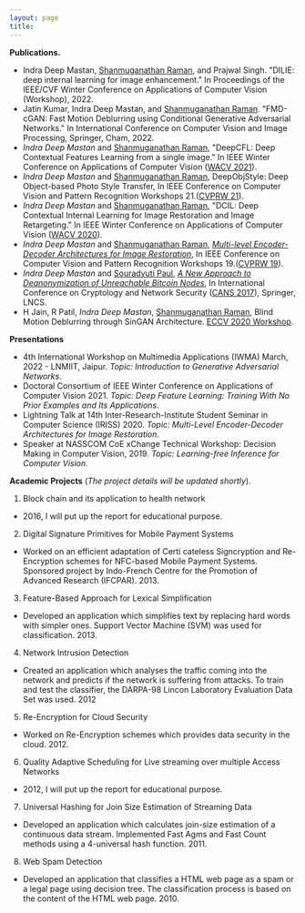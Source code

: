 ```yaml
---
layout: page
title: 
---
```

**Publications.**
- Indra Deep Mastan, [Shanmuganathan Raman](https://people.iitgn.ac.in/~shanmuga/), and Prajwal Singh. "DILIE: deep internal learning for image enhancement." In Proceedings of the IEEE/CVF Winter Conference on Applications of Computer Vision (Workshop), 2022.
- Jatin Kumar, Indra Deep Mastan, and [Shanmuganathan Raman](https://people.iitgn.ac.in/~shanmuga/). "FMD-cGAN: Fast Motion Deblurring using Conditional Generative Adversarial Networks." In International Conference on Computer Vision and Image Processing, Springer, Cham, 2022.
- *Indra Deep Mastan* and [Shanmuganathan Raman](https://people.iitgn.ac.in/~shanmuga/), "DeepCFL: Deep Contextual Features Learning from a single image." In IEEE Winter Conference on Applications of Computer Vision ([WACV 2021](http://wacv2021.thecvf.com/)).
- *Indra Deep Mastan* and [Shanmuganathan Raman](https://people.iitgn.ac.in/~shanmuga/), DeepObjStyle: Deep Object-based Photo Style Transfer, In IEEE Conference on Computer Vision and Pattern Recognition Workshops 21.([CVPRW 21](https://data.vision.ee.ethz.ch/cvl/ntire21/)).
- *Indra Deep Mastan* and [Shanmuganathan Raman](https://people.iitgn.ac.in/~shanmuga/), "DCIL: Deep Contextual Internal Learning for Image Restoration and Image Retargeting." In IEEE Winter Conference on Applications of Computer Vision ([WACV 2020](https://wacv20.wacv.net)).
- *Indra Deep Mastan* and [Shanmuganathan Raman](https://people.iitgn.ac.in/~shanmuga/), *[Multi-level Encoder-Decoder Architectures for Image Restoration](http://openaccess.thecvf.com/content_CVPRW_2019/papers/NTIRE/Mastan_Multi-Level_Encoder-Decoder_Architectures_for_Image_Restoration_CVPRW_2019_paper.pdf)*, In IEEE Conference on Computer Vision and Pattern Recognition Workshops 19.([CVPRW 19](http://www.vision.ee.ethz.ch/ntire19/)).
- *Indra Deep Mastan* and [Souradyuti Paul](http://souradyuti.com/), *[A New Approach to Deanonymization of Unreachable Bitcoin Nodes](https://eprint.iacr.org/2018/243.pdf)*, In International Conference on Cryptology and Network Security ([CANS 2017](http://crypto.ie.cuhk.edu.hk/cans17/)), Springer, LNCS.
- H Jain, R Patil, *Indra Deep Mastan*, [Shanmuganathan Raman](https://people.iitgn.ac.in/~shanmuga/), Blind Motion Deblurring through SinGAN Architecture. [ECCV 2020 Workshop](https://sites.google.com/view/deepinternallearning).



**Presentations**
- 4th International Workshop on Multimedia Applications (IWMA) March, 2022 - LNMIIT, Jaipur. *Topic: Introduction to Generative Adversarial Networks*.
- Doctoral Consortium of IEEE Winter Conference on Applications of Computer Vision 2021. *Topic: Deep Feature Learning: Training With No Prior Examples and Its Applications*.
- Lightning Talk at 14th Inter-Research-Institute Student Seminar in Computer Science (IRISS) 2020. *Topic: Multi-Level Encoder-Decoder Architectures for Image Restoration*.
- Speaker at NASSCOM CoE xChange Technical Workshop: Decision Making in Computer Vision, 2019. *Topic: Learning-free Inference for Computer Vision*.



**Academic Projects** (*The project details will be updated shortly*).

1. Block chain and its application to health network
  - 2016, I will put up the report for educational purpose.

2. Digital Signature Primitives for Mobile Payment Systems
  -  Worked on an efficient adaptation of Certi cateless Signcryption and Re-Encryption schemes for NFC-based Mobile Payment Systems. Sponsored project by Indo-French Centre for the Promotion of Advanced Research (IFCPAR). 2013.

3. Feature-Based Approach for Lexical Simplification
  -  Developed an application which simplifies text by replacing hard words with simpler ones. Support Vector Machine (SVM) was used for classification. 2013.

4. Network Intrusion Detection
  - Created an application which analyses the traffic coming into the network and predicts if the network is suffering from attacks. To train and test the classifier, the DARPA-98 Lincon Laboratory Evaluation Data Set was used. 2012

5. Re-Encryption for Cloud Security
  - Worked on Re-Encryption schemes which provides data security in the cloud. 2012.

6. Quality Adaptive Scheduling for Live streaming over multiple Access Networks
  - 2012, I will put up the report for educational purpose.

7. Universal Hashing for Join Size Estimation of Streaming Data
  - Developed an application which calculates join-size estimation of a continuous data stream. Implemented Fast Agms and Fast Count methods using a 4-universal hash function. 2011.

8. Web Spam Detection
  - Developed an application that classifies a HTML web page as a spam or a legal page using decision tree. The classification process is based on the content of the HTML web page. 2010.
